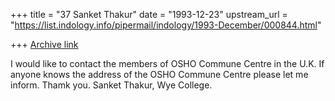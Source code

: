 +++
title = "37 Sanket Thakur"
date = "1993-12-23"
upstream_url = "https://list.indology.info/pipermail/indology/1993-December/000844.html"

+++
[Archive link](https://list.indology.info/pipermail/indology/1993-December/000844.html)

I would like to contact the members of OSHO Commune Centre in the U.K. If anyone knows the address of the OSHO Commune Centre please let me inform.
Thamk you.
Sanket Thakur, Wye College.





